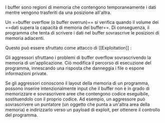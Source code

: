 I buffer sono regioni di memoria che contengono temporaneamente i dati mentre vengono trasferiti da una posizione all'altra. 

Un ==buffer overflow (o buffer overrun)== si verifica quando il volume dei ==dati supera la capacità di memoria del buffer==. Di conseguenza, il programma che tenta di scrivere i dati nel buffer sovrascrive le posizioni di memoria adiacenti.

Questo può essere sfruttato come attacco di [[Exploitation]] :

Gli aggressori sfruttano i problemi di buffer overflow sovrascrivendo la memoria di un'applicazione. Ciò modifica il percorso di esecuzione del programma, innescando una risposta che danneggia i file o espone informazioni private. 

Se gli aggressori conoscono il layout della memoria di un programma, possono inserire intenzionalmente input che il buffer non è in grado di memorizzare e sovrascrivere aree che contengono codice eseguibile, sostituendolo con il proprio codice. Ad esempio, un aggressore può sovrascrivere un puntatore (un oggetto che punta a un'altra area della memoria) e indirizzarlo verso un payload di exploit, per ottenere il controllo del programma.
